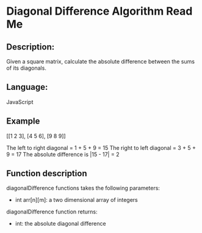 # Diagonal Difference Algorithm Read Me

## Description:

Given a square matrix, calculate the absolute difference between the sums of its diagonals.

## Language:

JavaScript

## Example

[[1 2 3],
 [4 5 6],
 [9 8 9]]

The left to right diagonal = 1 + 5 + 9 = 15
The right to left diagonal = 3 + 5 + 9 = 17
The absolute difference is |15 - 17| = 2

## Function description

diagonalDifference functions takes the following parameters:
- int arr[n][m]: a two dimensional array of integers

diagonalDifference function returns:
- int: the absolute diagonal difference